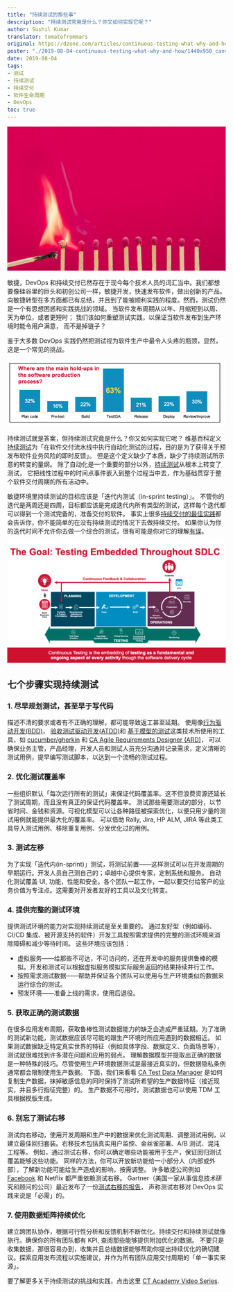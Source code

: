 ```yaml
---
title: "持续测试的那些事"
description: "持续测试究竟是什么？你又如何实现它呢？"
author: Sushil Kumar
translator: tomatofrommars
original: https://dzone.com/articles/continuous-testing-what-why-and-how
poster: "./2019-08-04-continuous-testing-what-why-and-how/1440x950_canvas_test_automation.jpg"
date: 2019-08-04
tags:
- 测试
- 持续测试
- 持续交付
- 软件生命周期
- DevOps
toc: true
---
```


![图片](./2019-08-14-continuous-testing-what-why-and-how/1440x950_canvas_test_automation.jpg)

敏捷，DevOps 和持续交付已然存在于现今每个技术人员的词汇当中。我们都想要像硅谷里的巨头和初创公司一样，敏捷开发，快速发布软件，做出创新的产品。
向敏捷转型在多方面都已有总结，并且到了能被顺利实践的程度。然而，测试仍然是一个有思想困惑和实践挑战的领域。 当软件发布周期从以年、月缩短到以周、天为单位，或者更短时；
我们该如何重塑测试实践，以保证当软件发布到生产环境时能令用户满意， 而不是掉链子？

鉴于大多数 DevOps 实践仍然把测试视为软件生产中最令人头疼的瓶颈，显然，这是一个常见的挑战。

![图片](./2019-08-14-continuous-testing-what-why-and-how/continuous-testing-main-hold-ups.png)

持续测试就是答案，但持续测试究竟是什么？你又如何实现它呢？
维基百科定义[持续测试](https://en.wikipedia.org/wiki/Continuous_testing)为「在软件交付流水线中执行自动化测试的过程，目的是为了获得关于预发布软件业务风险的即时反馈」。
但是这个定义缺少了本质，缺少了持续测试所示意的转变的量纲。
除了自动化是一个重要的部分以外，[持续测试](https://www.blazemeter.com/blog/what-%E2%80%9Ccontinuous-testing%E2%80%9D-and-how-it-even-possible)从根本上转变了测试，
它把线性过程中的时间点事件嵌入到整个过程当中去，作为基础贯穿于整个软件交付周期的所有活动中。

敏捷环境里持续测试的目标应该是「迭代内测试（in-sprint testing）」。
不管你的迭代是两周还是四周，目标都应该是完成迭代内所有类型的测试，这样每个迭代都可以得到一个测试完备的，准备交付的软件。
事实上很多[持续交付的最佳实践](https://www.blazemeter.com/blog/5-ci-cd-best-practices-for-better-code-quality)都会告诉你，你不能简单的在没有持续测试的情况下去做持续交付。
如果你认为你的迭代时间不允许你去做一个综合的测试，很有可能是你对它的理解[有误](https://www.testingexcellence.com/testing-agile-sprint-short/)。

![图片](./2019-08-14-continuous-testing-what-why-and-how/testing-embedded-throughout-sdlc.png)

## 七个步骤实现持续测试
### 1. 尽早规划测试，甚至早于写代码
描述不清的要求或者有不正确的理解，都可能导致返工甚至延期。
使用像[行为驱动开发(BDD)](https://en.wikipedia.org/wiki/Behavior-driven_development)，
[验收测试驱动开发(ATDD)](https://en.wikipedia.org/wiki/Acceptance_test%E2%80%93driven_development)和
[基于模型的测试](https://en.wikipedia.org/wiki/Model-based_testing)这类技术所使用的工具，如 [cucumber/gherkin](https://docs.cucumber.io/) 和
[CA Agile Requirements Designer (ARD)](https://www.ca.com/us/products/ca-agile-requirements-designer.html)，
可以确保业务主管，产品经理，开发人员和测试人员充分沟通并记录需求，定义清晰的测试用例，提早编写测试脚本，以达到一个流畅的测试过程。

### 2. 优化测试覆盖率
一些组织默认「每次运行所有的测试」来保证代码覆盖率。这不但浪费资源还延长了测试周期，而且没有真正的保证代码覆盖率。
测试那些需要测试的部分，以节省时间、金钱和资源。可视化模型可以让各种路径被探索优化，以便只用少量的测试用例就能提供最大化的覆盖率。
可以借助 Rally, Jira, HP ALM, JIRA 等此类工具导入测试用例、移除重复用例、分发优化过的用例。

### 3. 测试左移
为了实现「迭代内(in-sprint)」测试，将测试前置——这样测试可以在开发周期的早期运行。开发人员自己测自己的；卓越中心提供专家，定制系统和服务。
自动化测试覆盖 UI, 功能，性能和安全。各个团队一起工作，一起以要交付给客户的业务价值为专注点。这需要对开发者友好的工具以及文化转变。

### 4. 提供完整的测试环境
提供测试环境的能力对实现持续测试是至关重要的。
通过友好型（例如编码、CI/CD 集成、被开源支持的软件）开发工具按照需求提供的完整的测试环境来消除障碍和减少等待时间。
这些环境应该包括：

* 虚拟服务——给那些不可达，不可访问的，还在开发中的服务提供鲁棒的模拟。开发和测试可以根据虚拟服务模拟实际服务返回的结果持续并行工作。
* 按照需求测试数据——帮助并保证各个团队可以使用与生产环境类似的数据来运行综合的测试。
* 预发环境——准备上线的需求，使用后退役。

### 5. 获取正确的测试数据
在很多应用发布周期，获取鲁棒性测试数据能力的缺乏会造成严重延期。为了准确的测试新功能，测试数据应该尽可能的跟生产环境时所应用遇到的数据相近。
如果测试数据缺乏特定真实世界的特征（例如具体字段、数据定义、负面场景等），测试就很难找到许多潜在问题和应用的弱点。
理解数据模型并提取出正确的数据是一种特殊的技巧。尽管使用生产环境数据测试是最接近真实的，但数据隐私条例通常都会限制使用生产数据。
下面，我们来看看 [CA Test Data Manager](https://www.ca.com/us/trials/ca-test-data-manager.html) 是如何复制生产数据，抹掉敏感信息的同时保持了测试所希望的生产数据特征（接近现实，并且多行指征完整）的。
生产数据不可用时，测试数据也可以使用 TDM 工具根据模版生成。

### 6. 别忘了测试右移
测试向右移动，使用开发周期和生产中的数据来优化测试周期、调整测试用例，以建立最佳回归套装。右移技术包括真实用户监控、金丝雀部署、A/B 测试、混沌工程等。
例如，通过测试右移，你可以确定哪些功能被用于生产，保证回归测试覆盖能够这些功能。
同样的方法，你可以开放新功能给一小部分人（内部或外部），了解新功能可能给生产造成的影响，按需调整。
许多敏捷公司例如 [Facebook](https://code.fb.com/web/rapid-release-at-massive-scale/) 和 Netflix 都严重依赖测试右移。
Gartner（美国一家从事信息技术研究和顾问的公司）最近发布了一份[测试右移的报告](https://www.gartner.com/doc/3898164/devops-success-requires-shiftright-testing)，
声称测试右移对 DevOps 实践来说是「必需」的。

### 7. 使用数据矩阵持续优化
建立跨团队协作，根据可行性分析和反馈机制不断优化。持续交付和持续测试就像旅行。确保你的所有团队都有 KPI, 查阅那些能够提供附加优化的数据。
不要只是收集数据，那很容易办到，收集并且总结数据能够帮助你提出持续优化的确切建议。探索应用发布流程以实施建议，并作为所有团队应用交付周期的「单一事实来源」。

要了解更多关于持续测试的挑战和实践，点击这里 [CT Academy Video Series](https://www.continuoustesting.com/what-is-continuous-testing/).
